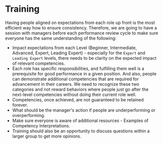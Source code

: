 # Training

Having people aligned on expectations from each role up front is the most efficient way how to ensure consistency. Therefore, we are going to have a session with managers before each performance review cycle to make sure everyone has the same understanding of the following:

- Impact expectations from each Level (Beginner, Intermediate, Advanced, Expert, Leading Expert) - especially for the `Expert` and `Leading Expert` levels, there needs to be clarity on the expected impact of relevant competencies.
- Each role has specific responsibilities, and fulfilling them well is a prerequisite for good performance in a given position. And also, people can demonstrate additional competencies that are required for advancement in their careers. We need to recognize these two categories and not reward behaviors where people just go after the next-level competencies without doing their current role well.
- Competencies, once achieved, are not guaranteed to be retained forever.
- What should be the manager's action if people are underperforming or overperforming.
- Make sure everyone is aware of additional resources - Examples of Competency Interpretations. 
- Training should also be an opportunity to discuss questions within a larger group to get more opinions.